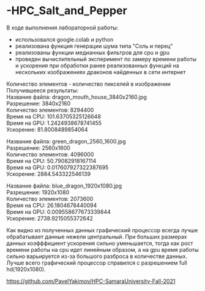 # -HPC_Salt_and_Pepper

В ходе выполнения лабораторной работы:
* использовался google.colab и python
* реализована функция генерации шума типа "Соль и перец"
* реализованы функции медианных фильтров для cpu и gpu
* проведен вычислительный эксперимент по замеру времени работы и ускорения при обработки ранее реализованных функций на нескольких изображениях драконов найденных в сети интернет
  
Количество элементов - количество пикселей в изображении  
Получившееся результаты:  
  Название файла: dragon_mouth_house_3840x2160.jpg  
  Разрешение: 3840x2160  
  Количество элементов: 8294400  
  Время на CPU: 101.63705325126648  
  Время на GPU: 1.2424938678741455  
  Ускорение: 81.8008489854064  
    
  Название файла: green_dragon_2560_1600.jpg  
  Разрешение: 2560x1600  
  Количество элементов: 4096000  
  Время на CPU: 50.79082918167114  
  Время на GPU: 0.017607927322387695  
  Ускорение: 2884.543322546139  
      
  Название файла: blue_dragon_1920x1080.jpg  
  Разрешение: 1920x1080  
  Количество элементов: 2073600  
  Время на CPU: 26.1804678440094  
  Время на GPU: 0.009558677673339844  
  Ускорение: 2738.9215055372642  
 
   Как видно из полученных данных графический процессор всегда лучше обрабатывает данные нежели центральный. При больших размерах данных коэфффициент ускорения сильно уменьшается, тогда как рост времени работы на cpu идет линейным образом, а на gpu время работы сильно варьируется из-за большого разброса в количестве данных.  
Лучше всего графический процессор справился с разрешением full hd(1920x1080).


https://github.com/PavelYakimov/HPC-SamaraUniversity-Fall-2021 
